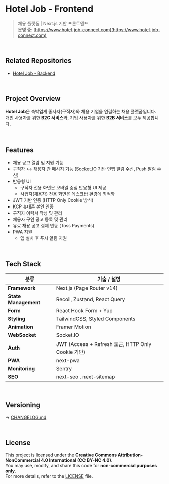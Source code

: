 # Hotel Job - Frontend

> 채용 플랫폼 | Next.js 기반 프론트엔드  
> **운영 중**: [https://www.hotel-job-connect.com](https://www.hotel-job-connect.com)  

<br>

## Related Repositories

- [Hotel Job - Backend](https://github.com/K-Soo/hotel-job-api)

<br>


## Project Overview

**Hotel Job**은 숙박업계 종사자(구직자)와 채용 기업을 연결하는 채용 플랫폼입니다.  
개인 사용자를 위한 **B2C 서비스**와, 기업 사용자를 위한 **B2B 서비스**를 모두 제공합니다.

<br>

## Features

- 채용 공고 열람 및 지원 기능
- 구직자 ↔ 채용자 간 메시지 기능
  (Socket.IO 기반 인앱 알림 수신, Push 알림 수신)
- 반응형 UI
  - 구직자 전용 화면은 모바일 중심 반응형 UI 제공
  - 사업자(채용자) 전용 화면은 데스크탑 환경에 최적화
- JWT 기반 인증 (HTTP Only Cookie 방식)
- KCP 휴대폰 본인 인증
- 구직자 이력서 작성 및 관리
- 채용자 구인 공고 등록 및 관리
- 유료 채용 공고 결제 연동 (Toss Payments)
- PWA 지원
  - 앱 설치 후 푸시 알림 지원

<br>

## Tech Stack

| 분류                 | 기술 / 설명                                        |
| -------------------- | -------------------------------------------------- |
| **Framework**        | Next.js (Page Router v14)                          |
| **State Management** | Recoil, Zustand, React Query                       |
| **Form**             | React Hook Form + Yup                              |
| **Styling**          | TailwindCSS, Styled Components                     |
| **Animation**        | Framer Motion                                      |
| **WebSocket**        | Socket.IO                                          |
| **Auth**             | JWT (Access + Refresh 토큰, HTTP Only Cookie 기반) |
| **PWA**              | next-pwa                                           |
| **Monitoring**       | Sentry                                             |
| **SEO**              | next-seo , next-sitemap                            |

<br>





## Versioning

→ [CHANGELOG.md](./CHANGELOG.md)

<br>

## License

This project is licensed under the **Creative Commons Attribution-NonCommercial 4.0 International (CC BY-NC 4.0)**.  
You may use, modify, and share this code for **non-commercial purposes only**.  
For more details, refer to the [LICENSE](./LICENSE) file.
